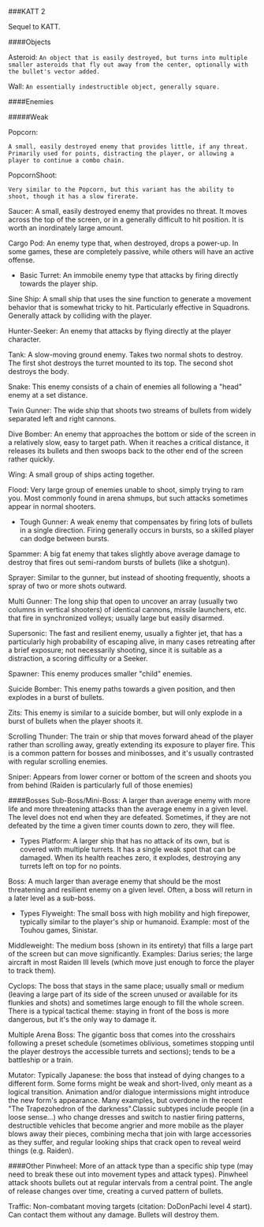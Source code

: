 ###KATT 2

Sequel to KATT.


####Objects

Asteroid:
`An object that is easily destroyed, but turns into multiple smaller asteroids that fly out away from the center, optionally with the bullet's vector added.`

Wall:
`An essentially indestructible object, generally square.`



####Enemies

#####Weak

Popcorn:

`A small, easily destroyed enemy that provides little, if any threat. Primarily used for points, distracting the player, or allowing a player to continue a combo chain.`

PopcornShoot:

`Very similar to the Popcorn, but this variant has the ability to shoot, though it has a slow firerate.`

Saucer:
A small, easily destroyed enemy that provides no threat.  It moves across the top of the screen, or in a generally difficult to hit position.  It is worth an inordinately large amount.

Cargo Pod:
An enemy type that, when destroyed, drops a power-up.  In some games, these are completely passive, while others will have an active offense.


* Basic
Turret:
An immobile enemy type that attacks by firing directly towards the player ship.

Sine Ship:
A small ship that uses the sine function to generate a movement behavior that is somewhat tricky to hit.  Particularly effective in Squadrons.  Generally attack by colliding with the player.

Hunter-Seeker:
An enemy that attacks by flying directly at the player character.

Tank:
A slow-moving ground enemy.  Takes two normal shots to destroy.  The first shot destroys the turret mounted to its top.  The second shot destroys the body.

Snake:
This enemy consists of a chain of enemies all following a "head" enemy at a set distance.

Twin Gunner:
The wide ship that shoots two streams of bullets from widely separated left and right cannons.

Dive Bomber:
An enemy that approaches the bottom or side of the screen in a relatively slow, easy to target path.  When it reaches a critical distance, it releases its bullets and then swoops back to the other end of the screen rather quickly.

Wing:
A small group of ships acting together.

Flood:
Very large group of enemies unable to shoot, simply trying to ram you. Most commonly found in arena shmups, but such attacks sometimes appear in normal shooters.


* Tough
Gunner:
A weak enemy that compensates by firing lots of bullets in a single direction.  Firing generally occurs in bursts, so a skilled player can dodge between bursts.

Spammer:
A big fat enemy that takes slightly above average damage to destroy that fires out semi-random bursts of bullets (like a shotgun).

Sprayer:
Similar to the gunner, but instead of shooting frequently, shoots a spray of two or more shots outward.

Multi Gunner:
The long ship that open to uncover an array (usually two columns in vertical shooters) of identical cannons, missile launchers, etc. that fire in synchronized volleys; usually large but easily disarmed.

Supersonic:
The fast and resilient enemy, usually a fighter jet, that has a particularly high probability of escaping alive, in many cases retreating after a brief exposure; not necessarily shooting, since it is suitable as a distraction, a scoring difficulty or a Seeker.

Spawner:
This enemy produces smaller "child" enemies.

Suicide Bomber:
This enemy paths towards a given position, and then explodes in a burst of bullets.

Zits:
This enemy is similar to a suicide bomber, but will only explode in a burst of bullets when the player shoots it.

Scrolling Thunder:
The train or ship that moves forward ahead of the player rather than scrolling away, greatly extending its exposure to player fire. This is a common pattern for bosses and minibosses, and it's usually contrasted with regular scrolling enemies.

Sniper:
Appears from lower corner or bottom of the screen and shoots you from behind (Raiden is particularly full of those enemies)


####Bosses
Sub-Boss/Mini-Boss:
A larger than average enemy with more life and more threatening attacks than the average enemy in a given level.  The level does not end when they are defeated.  Sometimes, if they are not defeated by the time a given timer counts down to zero, they will flee.


* Types
Platform:
A larger ship that has no attack of its own, but is covered with multiple turrets.  It has a single weak spot that can be damaged.  When its health reaches zero, it explodes, destroying any turrets left on top for no points.


Boss:
A much larger than average enemy that should be the most threatening and resilient enemy on a given level.  Often, a boss will return  in a later level as a sub-boss.


* Types
Flyweight:
The small boss with high mobility and high firepower, typically similar to the player's ship or humanoid. Example: most of the Touhou games, Sinistar.


Middleweight:
The medium boss (shown in its entirety) that fills a large part of the screen but can move significantly. Examples: Darius series; the large aircraft in most Raiden III levels (which move just 
enough to force the player to track them).

Cyclops:
The boss that stays in the same place; usually small or medium (leaving a large part of its side of the screen unused or available for its flunkies and shots) and sometimes large enough to fill the whole screen. There is a typical tactical theme: staying in front of the boss is more dangerous, but it's the only way to damage it.


Multiple Arena Boss:
The gigantic boss that comes into the crosshairs following a preset schedule (sometimes oblivious, sometimes stopping until the player destroys the accessible turrets and sections); tends to be a battleship or a train.

Mutator:
Typically Japanese: the boss that instead of dying changes to a different form. Some forms might be weak and short-lived, only meant as a logical transition. Animation and/or dialogue intermissions 
might introduce the new form's appearance. Many examples, but overdone in the recent "The Trapezohedron of the darkness".Classic subtypes include people (in a loose sense...) who change dresses and switch to nastier firing patterns, destructible vehicles that become angrier and more mobile as the player blows away their pieces, combining mecha that join with large accessories as they suffer, and regular looking ships that crack open to reveal weird things (e.g. Raiden).


####Other
Pinwheel:
More of an attack type than a specific ship type (may need to break these out into movement types and attack types).  Pinwheel attack shoots bullets out at regular intervals from a central point.  The angle of release changes over time, creating a curved pattern of bullets.

Traffic:
Non-combatant moving targets (citation: DoDonPachi level 4 start).  Can contact them without any damage.  Bullets will destroy them.
